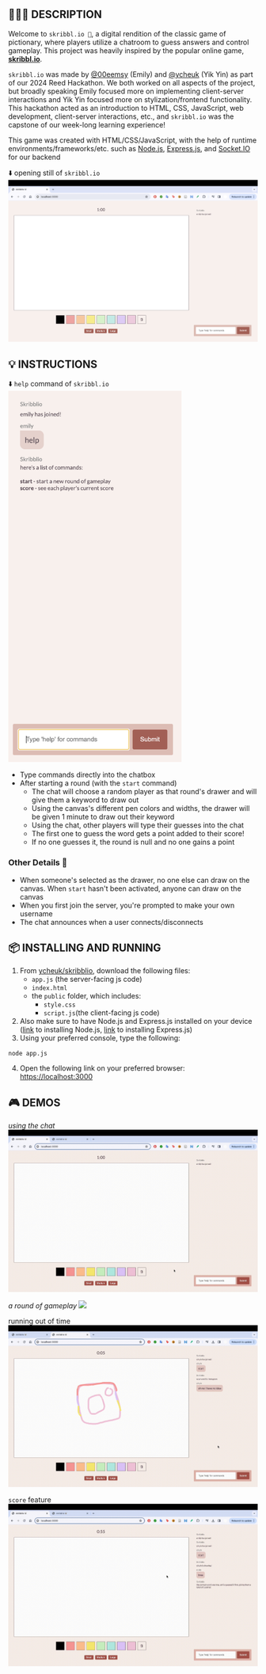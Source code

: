 ## 👩🏻‍💻 DESCRIPTION
Welcome to `skribbl.io 🎨`, a digital rendition of the classic game of pictionary, where players utilize a chatroom to guess answers and control gameplay. This project was heavily inspired by the popular online game, [**skribbl.io**](https://skribbl.io/).

`skribbl.io` was made by [@00eemsy](https://github.com/00eemsy) (Emily) and [@ycheuk](https://github.com/ycheuk) (Yik Yin) as part of our 2024 Reed Hackathon. We both worked on all aspects of the project, but broadly speaking Emily focused more on implementing client-server interactions and Yik Yin focused more on stylization/frontend functionality. This hackathon acted as an introduction to HTML, CSS, JavaScript, web development, client-server interactions, etc., and `skribbl.io` was the capstone of our week-long learning experience!

This game was created with HTML/CSS/JavaScript, with the help of runtime environments/frameworks/etc. such as [Node.js](https://nodejs.org/en), [Express.js](https://expressjs.com/), and [Socket.IO](https://socket.io/) for our backend

⬇️ opening still of `skribbl.io`
![](./visuals/opening.png)

## 💡 INSTRUCTIONS 
⬇️ `help` command of `skribbl.io`
<br>
<img src="./visuals/help.png" height=750>
* Type commands directly into the chatbox
* After starting a round (with the `start` command)
  * The chat will choose a random player as that round's drawer and will give them a keyword to draw out
  * Using the canvas's different pen colors and widths, the drawer will be given 1 minute to draw out their keyword
  * Using the chat, other players will type their guesses into the chat
  * The first one to guess the word gets a point added to their score!
  * If no one guesses it, the round is null and no one gains a point
 
### Other Details 🌟
* When someone's selected as the drawer, no one else can draw on the canvas. When `start` hasn't been activated, anyone can draw on the canvas
* When you first join the server, you're prompted to make your own username
* The chat announces when a user connects/disconnects
 
##  📦 INSTALLING AND RUNNING 
1. From [ycheuk/skribblio](https://github.com/ycheuk/skribblio), download the following files:
    * `app.js` (the server-facing js code)
    * `index.html`
    * the `public` folder, which includes:
        * `style.css`
        * `script.js`(the client-facing js code)
2. Also make sure to have Node.js and Express.js installed on your device ([link](https://nodejs.org/en/download/current) to installing Node.js, [link](https://expressjs.com/en/starter/installing.html) to installing Express.js)
3. Using your preferred console, type the following:
```
node app.js
```
4. Open the following link on your preferred browser: [https://localhost:3000](https://localhost:3000)

## 🎮 DEMOS 
_using the chat_
![](./visuals/chat.gif)

_a round of gameplay_
![](./visuals/round.gif)

running out of time
![](./visuals/oops.gif)

`score` feature
![](./visuals/score.gif)
  
